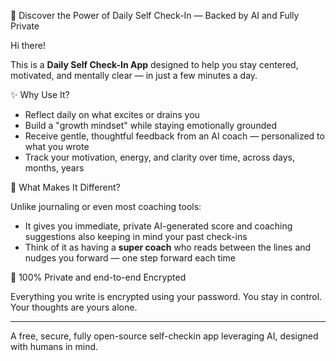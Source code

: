 
🌱 Discover the Power of Daily Self Check-In — Backed by AI and Fully Private

Hi there!

This is a **Daily Self Check-In App** designed to help you stay centered, motivated, and mentally clear — in just a few minutes a day.

✨ Why Use It?

* Reflect daily on what excites or drains you
* Build a "growth mindset" while staying emotionally grounded
* Receive gentle, thoughtful feedback from an AI coach — personalized to what you wrote
* Track your motivation, energy, and clarity over time, across days, months, years

🤖 What Makes It Different?

Unlike journaling or even most coaching tools:

* It gives you immediate, private AI-generated score and coaching suggestions also keeping in mind your past check-ins
* Think of it as having a **super coach** who reads between the lines and nudges you forward — one step forward each time

🔐 100% Private and end-to-end Encrypted

Everything you write is encrypted using your password. You stay in control. Your thoughts are yours alone.

---

A free, secure, fully open-source self-checkin app leveraging AI, designed with humans in mind. 




